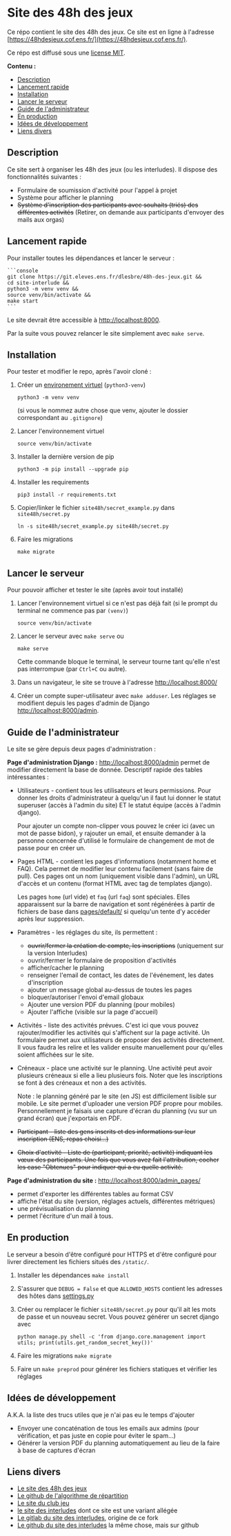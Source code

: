 # Site des 48h des jeux

Ce répo contient le site des 48h des jeux. Ce site est en ligne à l'adresse [https://48hdesjeux.cof.ens.fr/](https://48hdesjeux.cof.ens.fr/).

Ce répo est diffusé sous une [license MIT](https://choosealicense.com/licenses/mit/).

**Contenu :**
- [Description](#description)
- [Lancement rapide](#lancement-rapide)
- [Installation](#installation)
- [Lancer le serveur](#lancer-le-serveur)
- [Guide de l'administrateur](#guide-de-ladministrateur)
- [En production](#en-production)
- [Idées de développement](#idées-de-développement)
- [Liens divers](#liens-divers)

## Description

Ce site sert à organiser les 48h des jeux (ou les interludes). Il dispose des fonctionnalités suivantes :

- Formulaire de soumission d'activité pour l'appel à projet
- Système pour afficher le planning
- ~~Système d'inscription des participants avec souhaits (triés) des différentes
  activités~~ (Retirer, on demande aux participants d'envoyer des mails aux orgas)


## Lancement rapide

Pour installer toutes les dépendances et lancer le serveur :

	```console
	git clone https://git.eleves.ens.fr/dlesbre/48h-des-jeux.git &&
	cd site-interlude &&
	python3 -m venv venv &&
	source venv/bin/activate &&
	make start
	```

Le site devrait être accessible à [http://localhost:8000](http://localhost:8000).

Par la suite vous pouvez relancer le site simplement avec `make serve`.

## Installation

Pour tester et modifier le repo, après l'avoir cloné :

1. Créer un [environement
	virtuel](https://docs.python.org/3/tutorial/venv.html) (`python3-venv`)


	```console
	python3 -m venv venv
	```

	(si vous le nommez autre chose que venv, ajouter le dossier correspondant
    au `.gitignore`)

2. Lancer l'environnement virtuel

	```console
	source venv/bin/activate
	```

3. Installer la dernière version de pip

	```console
	python3 -m pip install --upgrade pip
	```

4. Installer les requirements

	```console
	pip3 install -r requirements.txt
	```

5. Copier/linker le fichier `site48h/secret_example.py` dans `site48h/secret.py`

	```console
	ln -s site48h/secret_example.py site48h/secret.py
	```

6. Faire les migrations

	```console
	make migrate
	```

## Lancer le serveur

Pour pouvoir afficher et tester le site (après avoir tout installé)

1. Lancer l'environnement virtuel si ce n'est pas déjà fait (si le prompt du
   terminal ne commence pas par `(venv)`)

	```console
	source venv/bin/activate
	```

2. Lancer le serveur avec `make serve` ou

	```console
	make serve
	```

	Cette commande bloque le terminal, le serveur tourne tant qu'elle n'est pas
	interrompue (par `Ctrl+C` ou autre).

3. Dans un navigateur, le site se trouve à l'adresse
   [http://localhost:8000/](http://localhost:8000/)

4. Créer un compte super-utilisateur avec `make adduser`. Les réglages se modifient depuis les pages d'admin de Django [http://localhost:8000/admin](http://localhost:8000/admin).

## Guide de l'administrateur

Le site se gère depuis deux pages d'administration :

**Page d'administration Django :** [http://localhost:8000/admin](http://localhost:8000/admin) permet de modifier directement la base de donnée. Descriptif rapide des tables intéressantes :

- Utilisateurs - contient tous les utilisateurs et leurs permissions. Pour
  donner les droits d'administrateur à quelqu'un il faut lui donner le statut
  superuser (accès à l'admin du site) ET le statut équipe (accès à l'admin
  django).

	Pour ajouter un compte non-clipper vous pouvez le créer ici (avec un
  mot de passe bidon), y rajouter un email, et ensuite demander à la personne
  concernée d'utilisé le formulaire de changement de mot de passe pour en créer un.

- Pages HTML - contient les pages d'informations (notamment home et FAQ). Cela
  permet de modifier leur contenu facilement (sans faire de pull). Ces pages ont
  un nom (uniquement visible dans l'admin), un URL d'accès et un contenu (format
  HTML avec tag de templates django).

	Les pages `home` (url vide) et `faq` (url `faq`) sont spéciales. Elles
  apparaissent sur la barre de navigation et sont régénérées à partir de
  fichiers de base dans [pages/default/](./pages/default/) si quelqu'un tente
  d'y accéder après leur suppression.

- Paramètres - les réglages du site, ils permettent :
	- ~~ouvrir/fermer la création de compte, les inscriptions~~ (uniquement sur la version Interludes)
	- ouvrir/fermer le formulaire de proposition d'activités
	- afficher/cacher le planning
	- renseigner l'email de contact, les dates de l'événement, les dates d'inscription
	- ajouter un message global au-dessus de toutes les pages
	- bloquer/autoriser l'envoi d'email globaux
	- Ajouter une version PDF du planning (pour mobiles)
	- Ajouter l'affiche (visible sur la page d'accueil)

- Activités - liste des activités prévues. C'est ici que vous pouvez
	rajouter/modifier les activités qui s'affichent sur la page activité. Un
	formulaire permet aux utilisateurs de proposer des activités directement. Il
	vous faudra les relire et les valider ensuite manuellement pour qu'elles
	soient affichées sur le site.

- Créneaux - place une activité sur le planning. Une activité peut avoir
  plusieurs créneaux si elle a lieu plusieurs fois. Noter que les inscriptions
  se font à des créneaux et non a des activités.

	Note : le planning généré par le site (en JS) est difficilement lisible sur
	mobile. Le site permet d'uploader une version PDF propre pour mobiles.
	Personnellement je faisais une capture d'écran du planning (vu sur un grand
	écran) que j'exportais en PDF.

- ~~Participant - liste des gens inscrits et des informations sur leur inscription
  (ENS, repas choisi...)~~

- ~~Choix d'activité - Liste de (participant, priorité, activité) indiquant les
  vœux des participants. Une fois que vous avez fait l'attribution, cocher les
  case "Obtenues" pour indiquer qui a eu quelle activité.~~


**Page d'administration du site :** [http://localhost:8000/admin_pages/](http://localhost:8000/admin_pages/)
- permet d'exporter les différentes tables au format CSV
- affiche l'état du site (version, réglages actuels, différentes métriques)
- une prévisualisation du planning
- permet l'écriture d'un mail à tous.

## En production

Le serveur a besoin d'être configuré pour HTTPS et d'être configuré pour livrer directement les fichiers situés des `/static/`.

1. Installer les dépendances `make install`

2. S'assurer que `DEBUG = False` et que `ALLOWED_HOSTS` contient les adresses des hôtes dans [settings.py](./site48h/settings.py)

3. Créer ou remplacer le fichier `site48h/secret.py` pour qu'il ait les mots de passe et un nouveau secret. Vous pouvez générer un secret django avec

	```console
	python manage.py shell -c 'from django.core.management import utils; print(utils.get_random_secret_key())'
	```

4. Faire les migrations `make migrate`

5. Faire un `make preprod` pour générer les fichiers statiques et vérifier les réglages

## Idées de développement

A.K.A. la liste des trucs utiles que je n'ai pas eu le temps d'ajouter

- Envoyer une concaténation de tous les emails aux admins (pour vérification, et pas juste en copie pour éviter le spam...)
- Générer la version PDF du planning automatiquement au lieu de la faire à base de captures d'écran

## Liens divers

- [Le site des 48h des jeux](https://48hdesjeux.cof.ens.fr/)
- [Le github de l'algorithme de répartition](https://github.com/Imakoala/InterludesMatchings)
- [Le site du club jeu](https://jeux.cof.ens.fr/)
- [le site des interludes](https://interludes.ens.fr/) dont ce site est une variant allégée
- [Le gitlab du site des interludes](https://git.eleves.ens.fr/dlesbre/site-interludes), origine de ce fork
- [Le github du site des interludes](https://github.com/dlesbre/site-interludes) la même chose, mais sur github
